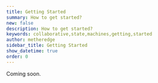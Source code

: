 ```yaml
---
title: Getting Started
summary: How to get started?
new: false
description: How to get started?
keywords: collaborative,state,machines,getting,started
author: metheredge
sidebar_title: Getting Started
show_datetime: true
order: 0
---
```


Coming soon.